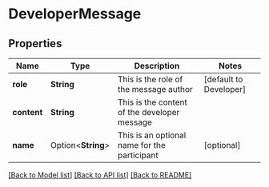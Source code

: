 # DeveloperMessage

## Properties

Name | Type | Description | Notes
------------ | ------------- | ------------- | -------------
**role** | **String** | This is the role of the message author | [default to Developer]
**content** | **String** | This is the content of the developer message | 
**name** | Option<**String**> | This is an optional name for the participant | [optional]

[[Back to Model list]](../README.md#documentation-for-models) [[Back to API list]](../README.md#documentation-for-api-endpoints) [[Back to README]](../README.md)



